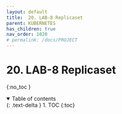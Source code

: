 ```yaml
---
layout: default
title:  20. LAB-8 Replicaset
parent: KUBERNETES
has_children: true
nav_order: 1020
# permalink: /docs/PROJECT
---
```


# 20. LAB-8 Replicaset

{:no_toc }

<details open markdown="block">  
  <summary>
    Table of contents
  </summary>
  {: .text-delta }
1. TOC  
{:toc}
</details>
